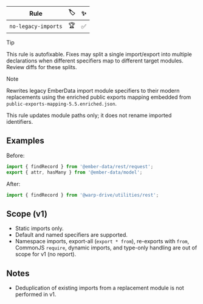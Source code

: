 | Rule | 🏷️ | ✨ |
| ---- | -- | -- |
| `no-legacy-imports` | 🏆 | ✅ |

> [!TIP]
> This rule is autofixable. Fixes may split a single import/export into multiple
> declarations when different specifiers map to different target modules. Review
> diffs for these splits.

> [!NOTE]
> Rewrites legacy EmberData import module specifiers to their
> modern replacements using the enriched public exports mapping embedded from
> `public-exports-mapping-5.5.enriched.json`.

This rule updates module paths only; it does not rename imported identifiers.

## Examples

Before:

```js
import { findRecord } from '@ember-data/rest/request';
export { attr, hasMany } from '@ember-data/model';
```

After:

```js
import { findRecord } from '@warp-drive/utilities/rest';
```

## Scope (v1)

- Static imports only.
- Default and named specifiers are supported.
- Namespace imports, export-all (`export * from`), re-exports with `from`, CommonJS `require`,
  dynamic imports, and type-only handling are out of scope for v1 (no report).

## Notes

- Deduplication of existing imports from a replacement module is not performed in v1.
